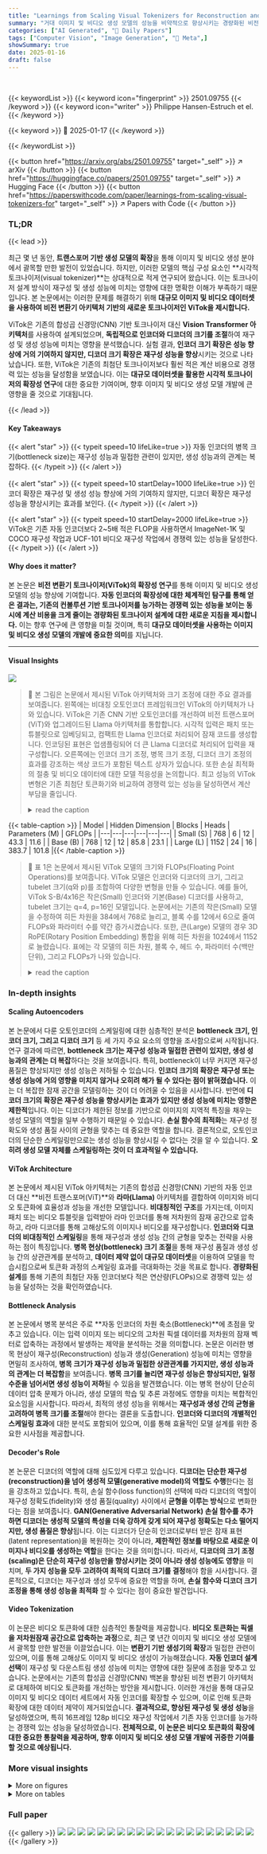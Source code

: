 ```yaml
---
title: "Learnings from Scaling Visual Tokenizers for Reconstruction and Generation"
summary: "거대 이미지 및 비디오 생성 모델의 성능을 비약적으로 향상시키는 경량화된 비전 변환기 토크나이저 ViTok!"
categories: ["AI Generated", "🤗 Daily Papers"]
tags: ["Computer Vision", "Image Generation", "🏢 Meta",]
showSummary: true
date: 2025-01-16
draft: false
---
```


<br>

{{< keywordList >}}
{{< keyword icon="fingerprint" >}} 2501.09755 {{< /keyword >}}
{{< keyword icon="writer" >}} Philippe Hansen-Estruch et el. {{< /keyword >}}
 
{{< keyword >}} 🤗 2025-01-17 {{< /keyword >}}
 
{{< /keywordList >}}

{{< button href="https://arxiv.org/abs/2501.09755" target="_self" >}}
↗ arXiv
{{< /button >}}
{{< button href="https://huggingface.co/papers/2501.09755" target="_self" >}}
↗ Hugging Face
{{< /button >}}
{{< button href="https://paperswithcode.com/paper/learnings-from-scaling-visual-tokenizers-for" target="_self" >}}
↗ Papers with Code
{{< /button >}}




### TL;DR


{{< lead >}}

최근 몇 년 동안, **트랜스포머 기반 생성 모델의 확장**을 통해 이미지 및 비디오 생성 분야에서 괄목할 만한 발전이 있었습니다. 하지만, 이러한 모델의 핵심 구성 요소인 **시각적 토크나이저(visual tokenizer)**는 상대적으로 적게 연구되어 왔습니다. 이는 토크나이저 설계 방식이 재구성 및 생성 성능에 미치는 영향에 대한 명확한 이해가 부족하기 때문입니다. 본 논문에서는 이러한 문제를 해결하기 위해 **대규모 이미지 및 비디오 데이터셋을 사용하여 비전 변환기 아키텍처 기반의 새로운 토크나이저인 ViTok을 제시합니다.**



ViTok은 기존의 합성곱 신경망(CNN) 기반 토크나이저 대신 **Vision Transformer 아키텍처**를 사용하여 설계되었으며, **독립적으로 인코더와 디코더의 크기를 조절**하여 재구성 및 생성 성능에 미치는 영향을 분석했습니다.  실험 결과, **인코더 크기 확장은 성능 향상에 거의 기여하지 않지만, 디코더 크기 확장은 재구성 성능을 향상**시키는 것으로 나타났습니다. 또한, ViTok은 기존의 최첨단 토크나이저보다 훨씬 적은 계산 비용으로 경쟁력 있는 성능을 달성함을 보였습니다. 이는 **대규모 데이터셋을 활용한 시각적 토크나이저의 확장성 연구**에 대한 중요한 기여이며, 향후 이미지 및 비디오 생성 모델 개발에 큰 영향을 줄 것으로 기대됩니다.

{{< /lead >}}


#### Key Takeaways

{{< alert "star" >}}
{{< typeit speed=10 lifeLike=true >}} 자동 인코더의 병목 크기(bottleneck size)는 재구성 성능과 밀접한 관련이 있지만, 생성 성능과의 관계는 복잡하다. {{< /typeit >}}
{{< /alert >}}

{{< alert "star" >}}
{{< typeit speed=10 startDelay=1000 lifeLike=true >}} 인코더 확장은 재구성 및 생성 성능 향상에 거의 기여하지 않지만, 디코더 확장은 재구성 성능을 향상시키는 효과를 보인다. {{< /typeit >}}
{{< /alert >}}

{{< alert "star" >}}
{{< typeit speed=10 startDelay=2000 lifeLike=true >}} ViTok은 기존 자동 인코더보다 2~5배 적은 FLOP을 사용하면서 ImageNet-1K 및 COCO 재구성 작업과 UCF-101 비디오 재구성 작업에서 경쟁력 있는 성능을 달성한다. {{< /typeit >}}
{{< /alert >}}

#### Why does it matter?
본 논문은 **비전 변환기 토크나이저(ViTok)의 확장성 연구**를 통해 이미지 및 비디오 생성 모델의 성능 향상에 기여합니다.  **자동 인코더의 확장성에 대한 체계적인 탐구를 통해 얻은 결과는, 기존의 컨볼루션 기반 토크나이저를 능가하는 경쟁력 있는 성능을 보이는 동시에 계산 비용을 크게 줄이는 경량화된 토크나이저 설계에 대한 새로운 지침을 제시합니다.** 이는 향후 연구에 큰 영향을 미칠 것이며, 특히 **대규모 데이터셋을 사용하는 이미지 및 비디오 생성 모델의 개발에 중요한 의미**를 지닙니다.

------
#### Visual Insights



![](https://arxiv.org/html/2501.09755/x1.png)

> 🔼 본 그림은 논문에서 제시된 ViTok 아키텍처와 크기 조정에 대한 주요 결과를 보여줍니다. 왼쪽에는 비대칭 오토인코더 프레임워크인 ViTok의 아키텍처가 나와 있습니다. ViTok은 기존 CNN 기반 오토인코더를 개선하여 비전 트랜스포머(ViT)와 업그레이드된 Llama 아키텍처를 통합합니다. 시각적 입력은 패치 또는 튜블릿으로 임베딩되고, 컴팩트한 Llama 인코더로 처리되어 잠재 코드를 생성합니다. 인코딩된 표현은 업샘플링되어 더 큰 Llama 디코더로 처리되어 입력을 재구성합니다. 오른쪽에는 인코더 크기 조정, 병목 크기 조정, 디코더 크기 조정의 효과를 강조하는 색상 코드가 포함된 텍스트 상자가 있습니다. 또한 손실 최적화의 절충 및 비디오 데이터에 대한 모델 적응성을 논의합니다. 최고 성능의 ViTok 변형은 기존 최첨단 토큰화기와 비교하여 경쟁력 있는 성능을 달성하면서 계산 부담을 줄입니다.
> <details>
> <summary>read the caption</summary>
> Figure 1: Our learnings from scaling ViTok. We showcase our ViTok architecture (left) and key findings (right) from scaling auto-encoders for image and video reconstruction and generation. We enhance traditional CNN-based auto-encoders by integrating Vision Transformers (ViTs) with an upgraded Llama architecture into an asymmetric auto-encoder framework forming Vision Transformer Tokenizer or ViTok. Visual inputs are embedded as patches or tubelets, processed by a compact Llama Encoder, and bottlenecked to create a latent code. The encoded representation is then upsampled and handled by a larger Llama Decoder to reconstruct the input. Color-coded text boxes highlight the effects of scaling the encoder, adjusting the bottleneck size, and expanding the decoder. Additionally, we discuss trade-offs in loss optimization and the model’s adaptability to video data. Our best performing ViTok variant achieves competitive performance with prior state-of-the-art tokenizers while reducing computational burden.
> </details>





{{< table-caption >}}
| Model | Hidden Dimension | Blocks | Heads | Parameters (M) | GFLOPs |
|---|---|---|---|---|---| 
| Small (S) | 768 | 6 | 12 | 43.3 | 11.6 |
| Base (B) | 768 | 12 | 12 | 85.8 | 23.1 |
| Large (L) | 1152 | 24 | 16 | 383.7 | 101.8 |{{< /table-caption >}}

> 🔼 표 1은 논문에서 제시된 ViTok 모델의 크기와 FLOPs(Floating Point Operations)를 보여줍니다. ViTok 모델은 인코더와 디코더의 크기, 그리고 tubelet 크기(q와 p)를 조합하여 다양한 변형을 만들 수 있습니다. 예를 들어, ViTok S-B/4x16은 작은(Small) 인코더와 기본(Base) 디코더를 사용하고, tubelet 크기는 q=4, p=16인 모델입니다. 논문에서는 기존의 작은(Small) 모델을 수정하여 히든 차원을 384에서 768로 늘리고, 블록 수를 12에서 6으로 줄여 FLOPs와 파라미터 수를 약간 증가시켰습니다. 또한, 큰(Large) 모델의 경우 3D RoPE(Rotary Position Embedding) 통합을 위해 히든 차원을 1024에서 1152로 늘렸습니다.  표에는 각 모델의 히든 차원, 블록 수, 헤드 수, 파라미터 수(백만 단위), 그리고 FLOPs가 나와 있습니다.
> <details>
> <summary>read the caption</summary>
> Table 1: Model Sizes and FLOPs for ViTok. We describe ViTok variants by specifying the encoder and decoder sizes separately, along with the tubelet sizes. For example, ViTok S-B/4x16 refers to a model with an encoder of size Small (S) and a decoder of size Base (B), using tubelet size q=4𝑞4q=4italic_q = 4 and p=16𝑝16p=16italic_p = 16. We modified the traditional Small (S) model by increasing its hidden dimension from 384 to 768 and reducing the number of blocks from 12 to 6 to increase flops and parameters slightly. Additionally, for the Large (L) model, we increased the hidden dimension to 1152 from 1024 to ensure divisibility by 3 for 3D RoPE integration.
> </details>





### In-depth insights


#### Scaling Autoencoders
본 논문에서 다룬 오토인코더의 스케일링에 대한 심층적인 분석은 **bottleneck 크기, 인코더 크기, 그리고 디코더 크기** 등 세 가지 주요 요소의 영향을 조사함으로써 시작됩니다. 연구 결과에 따르면, **bottleneck 크기는 재구성 성능과 밀접한 관련이 있지만, 생성 성능과의 관계는 더 복잡**하다는 것을 보여줍니다. 특히, bottleneck이 너무 커지면 재구성 품질은 향상되지만 생성 성능은 저하될 수 있습니다. **인코더 크기의 확장은 재구성 또는 생성 성능에 거의 영향을 미치지 않거나 오히려 해가 될 수 있다는 점이 밝혀졌습니다.** 이는 더 복잡한 잠재 공간을 모델링하는 것이 더 어려울 수 있음을 시사합니다. 반면에 **디코더 크기의 확장은 재구성 성능을 향상시키는 효과가 있지만 생성 성능에 미치는 영향은 제한적**입니다. 이는 디코더가 제한된 정보를 기반으로 이미지의 지역적 특징을 채우는 생성 모델의 역할을 일부 수행하기 때문일 수 있습니다.  **손실 함수의 최적화**는 재구성 정확도와 생성 품질 사이의 균형을 맞추는 데 중요한 역할을 합니다.  결론적으로, 오토인코더의 단순한 스케일링만으로는 생성 성능을 향상시킬 수 없다는 것을 알 수 있습니다. **오히려 생성 모델 자체를 스케일링하는 것이 더 효과적일 수 있습니다.**

#### ViTok Architecture
본 논문에서 제시된 ViTok 아키텍처는 기존의 합성곱 신경망(CNN) 기반의 자동 인코더 대신 **비전 트랜스포머(ViT)**와 **라마(Llama)** 아키텍처를 결합하여 이미지와 비디오 토큰화에 효율성과 성능을 개선한 모델입니다.  **비대칭적인 구조**를 가지는데, 이미지 패치 또는 비디오 튜블릿을 입력받아 라마 인코더를 통해 저차원의 잠재 공간으로 압축하고, 라마 디코더를 통해 고해상도의 이미지나 비디오를 재구성합니다.  **인코더와 디코더의 비대칭적인 스케일링**을 통해 재구성과 생성 성능 간의 균형을 맞추는 전략을 사용하는 점이 특징입니다.  **병목 현상(bottleneck) 크기 조절**을 통해 재구성 품질과 생성 성능 간의 상관관계를 분석하고,  **데이터 제약 없이 대규모 데이터셋**을 이용하여 모델을 학습시킴으로써 토큰화 과정의 스케일링 효과를 극대화하는 것을 목표로 합니다.  **경량화된 설계**를 통해 기존의 최첨단 자동 인코더보다 적은 연산량(FLOPs)으로 경쟁력 있는 성능을 달성하는 것을 확인하였습니다.

#### Bottleneck Analysis
본 논문에서 병목 분석은 주로 **자동 인코더의 차원 축소(Bottleneck)**에 초점을 맞추고 있습니다.  이는 입력 이미지 또는 비디오의 고차원 픽셀 데이터를 저차원의 잠재 벡터로 압축하는 과정에서 발생하는 제약을 분석하는 것을 의미합니다.  논문은 이러한 병목 현상이 재구성(Reconstruction) 성능과 생성(Generation) 성능에 미치는 영향을 면밀히 조사하여, **병목 크기가 재구성 성능과 밀접한 상관관계를 가지지만, 생성 성능과의 관계는 더 복잡함**을 보여줍니다.  **병목 크기를 늘리면 재구성 성능은 향상되지만,  일정 수준을 넘어서면 생성 성능이 저하**될 수 있음을 발견했습니다. 이는 병목 현상이 단순히 데이터 압축 문제가 아니라, 생성 모델의 학습 및 추론 과정에도 영향을 미치는 복합적인 요소임을 시사합니다. 따라서, 최적의 생성 성능을 위해서는 **재구성과 생성 간의 균형을 고려하여 병목 크기를 조절**해야 한다는 결론을 도출합니다.  **인코더와 디코더의 개별적인 스케일링 효과**에 대한 분석도 포함되어 있으며, 이를 통해 효율적인 모델 설계를 위한 중요한 시사점을 제공합니다.

#### Decoder's Role
본 논문은 디코더의 역할에 대해 심도있게 다루고 있습니다. **디코더는 단순한 재구성(reconstruction)을 넘어 생성적 모델(generative model)의 역할도 수행**한다는 점을 강조하고 있습니다. 특히, 손실 함수(loss function)의 선택에 따라 디코더의 역할이 재구성 정확도(fidelity)와 생성 품질(quality) 사이에서 **균형을 이루는 방식**으로 변화한다는 점을 보여줍니다.  **GAN(Generative Adversarial Network) 손실 함수를 추가하면 디코더는 생성적 모델의 특성을 더욱 강하게 갖게 되어 재구성 정확도는 다소 떨어지지만, 생성 품질은 향상**됩니다. 이는 디코더가 단순히 인코더로부터 받은 잠재 표현(latent representation)을 복원하는 것이 아니라,  **제한적인 정보를 바탕으로 새로운 이미지나 비디오를 생성하는 역할**을 한다는 것을 의미합니다.  따라서, **디코더의 크기 조정(scaling)은 단순히 재구성 성능만을 향상시키는 것이 아니라 생성 성능에도 영향**을 미치며,  **두 가지 성능을 모두 고려하여 최적의 디코더 크기를 결정**해야 함을 시사합니다.  결론적으로, 디코더는 재구성과 생성 모두에 중요한 역할을 하며, **손실 함수와 디코더 크기 조정을 통해 생성 성능을 최적화** 할 수 있다는 점이 중요한 발견입니다.

#### Video Tokenization
이 논문은 비디오 토큰화에 대한 심층적인 통찰력을 제공합니다. **비디오 토큰화는 픽셀을 저차원잠재 공간으로 압축하는 과정**으로, 최근 몇 년간 이미지 및 비디오 생성 모델에서 괄목할 만한 발전을 이끌었습니다. 이는 **변환기 기반 생성기의 확장**과 밀접한 관련이 있으며, 이를 통해 고해상도 이미지 및 비디오 생성이 가능해졌습니다.  **자동 인코더 설계 선택**이 재구성 및 다운스트림 생성 성능에 미치는 영향에 대한 질문에 초점을 맞추고 있습니다.  논문에서는 기존의 합성곱 신경망(CNN) 백본을 향상된 비전 변환기 아키텍처로 대체하여 비디오 토큰화를 개선하는 방안을 제시합니다. 이러한 개선을 통해 대규모 이미지 및 비디오 데이터 세트에서 자동 인코더를 확장할 수 있으며, 이로 인해 토큰화 확장에 대한 데이터 제약이 제거되었습니다.  **결과적으로, 향상된 재구성 및 생성 성능**을 달성하였으며, 특히 16프레임 128p 비디오 재구성 작업에서 기존 자동 인코더를 능가하는 경쟁력 있는 성능을 달성하였습니다.  **전체적으로, 이 논문은 비디오 토큰화의 확장에 대한 중요한 통찰력을 제공하며, 향후 이미지 및 비디오 생성 모델 개발에 귀중한 기여를 할 것으로 예상됩니다.**


### More visual insights

<details>
<summary>More on figures
</summary>


![](https://arxiv.org/html/2501.09755/x10.png)

> 🔼 본 그림은 256픽셀 해상도 이미지의 재구성 작업에서 총 부동 소수점 연산 수(E)의 영향을 조사한 실험 결과를 보여줍니다. ViTok S-B 모델을 사용하여 패치 크기(p)와 채널 수(c)를 다양하게 조합하여 E 값을 변화시키면서, 재구성 성능 평가 지표인 FID, IS, SSIM, PSNR의 변화를 측정했습니다. 실험 결과, E의 로그 값과 재구성 성능 지표들의 로그 값 사이에 강한 상관관계가 있음을 보여줍니다.  이는 오토인코더가 사용하는 FLOPs의 수와는 무관하게, E가 재구성 성능의 주요 병목 현상임을 시사합니다. 또한, ImageNet-1K와 COCO 데이터셋 모두에서 유사한 경향이 관찰되어, 이러한 패턴이 데이터셋 종류와 무관하게 일관됨을 확인했습니다.
> <details>
> <summary>read the caption</summary>
> Figure 2: 256p image reconstruction sweep over floating points E𝐸Eitalic_E. We evaluate ViTok S-B trained with stage 1 (Section 2.3) using combinations of patch sizes p∈8,16,32𝑝81632p\in{8,16,32}italic_p ∈ 8 , 16 , 32 and channel widths c∈4,8,16,32,64𝑐48163264c\in{4,8,16,32,64}italic_c ∈ 4 , 8 , 16 , 32 , 64 to investigate how the total floating points E=2562p2⋅c𝐸⋅superscript2562superscript𝑝2𝑐E=\frac{256^{2}}{p^{2}}\cdot citalic_E = divide start_ARG 256 start_POSTSUPERSCRIPT 2 end_POSTSUPERSCRIPT end_ARG start_ARG italic_p start_POSTSUPERSCRIPT 2 end_POSTSUPERSCRIPT end_ARG ⋅ italic_c influences FID, IS, SSIM, and PSNR in reconstruction tasks. Our findings reveal a strong correlation between log⁡(E)𝐸\log(E)roman_log ( italic_E ) and log⁡(rFID)rFID\log(\text{rFID})roman_log ( rFID ), log⁡(E)𝐸\log(E)roman_log ( italic_E ) and rIS, log⁡(E)𝐸\log(E)roman_log ( italic_E ) and rSSIM, as well as log⁡(E)𝐸\log(E)roman_log ( italic_E ) and rPSNR, independent of the number of FLOPs utilized by the auto-encoder. This indicates that E𝐸Eitalic_E is the primary bottleneck for reconstruction, irrespective of the code shape or FLOPs expended. Additionally, similar trends are observed across the ImageNet-1K and COCO datasets, indicating that these patterns are consistent regardless of the dataset used.
> </details>



![](https://arxiv.org/html/2501.09755/x11.png)

> 🔼 그림 3은 ViTok S-B/16 모델을 사용하여 채널 크기(c)를 64, 32, 16, 8, 4로 조절함으로써 얻은, 다양한 부동소수점 E 값에 따른 256p 이미지 재구성 시각화를 보여줍니다. 각 행은 채널 크기가 다른 이미지를 보여주며, E 값이 감소함에 따라 고주파수 디테일이 줄어들고 작은 색상과 미세한 디테일이 점차 사라지는 것을 보여줍니다. E가 4096보다 작으면 질감이 섞이고 디테일 손실이 상당히 발생합니다.  즉, E 값(잠재 공간의 차원)이 클수록 더욱 정교하고 세밀한 이미지 재구성이 가능하지만, E 값이 너무 작으면 이미지의 중요한 디테일이 손실되어 재구성 품질이 저하되는 것을 보여줍니다.
> <details>
> <summary>read the caption</summary>
> Figure 3:  256p image reconstruction visualization over floating points E𝐸Eitalic_E. Example reconstructions for varying the number of floating points E𝐸Eitalic_E values on ViTok S-B/16, achieved by adjusting the channel size c=64,32,16,8,4𝑐64321684c={64,32,16,8,4}italic_c = 64 , 32 , 16 , 8 , 4 for each image across the row. As E𝐸Eitalic_E decreases, high-frequency details diminish, with small colors and fine details gradually lost. When E<4096𝐸4096E<4096italic_E < 4096, textures merge, and significant detail loss becomes apparent.
> </details>



![](https://arxiv.org/html/2501.09755/x12.png)

> 🔼 그림 4는 512픽셀 해상도 이미지에 대한 재구성 성능을 보여줍니다.  ViTok S-B 모델을 사용하여 패치 크기(p)를 8, 16, 32로 다양하게 변경하면서 채널 너비(c)는 16으로 고정하고 실험하였습니다.  총 부동 소수점 연산 횟수(E)는 512²/(p²) * c 로 계산됩니다.  이 그림은 E가 FID, IS, SSIM, PSNR과 같은 재구성 지표에 미치는 영향을 분석합니다. 256픽셀 해상도 결과(그림 2)와 유사한 경향을 보이지만, 512픽셀 해상도에서 256픽셀 해상도와 동일한 rPSNR/rSSIM을 달성하려면 E 값이 4배 필요하다는 것을 보여줍니다. 즉, 성능을 유지하려면 픽셀 대비 채널 비율을 고정해야 함을 시사합니다.
> <details>
> <summary>read the caption</summary>
> Figure 4: 512p Image reconstruction over E𝐸Eitalic_E. We evaluate ViTok S-B trained with stage 1 (Section 2.3) across all combinations of patch sizes p∈8,16,32𝑝81632p\in{8,16,32}italic_p ∈ 8 , 16 , 32 and a fixed channel width c=16𝑐16c=16italic_c = 16, analyzing how the total floating-point operations, calculated as E=5122p2⋅c𝐸⋅superscript5122superscript𝑝2𝑐E=\frac{512^{2}}{p^{2}}\cdot citalic_E = divide start_ARG 512 start_POSTSUPERSCRIPT 2 end_POSTSUPERSCRIPT end_ARG start_ARG italic_p start_POSTSUPERSCRIPT 2 end_POSTSUPERSCRIPT end_ARG ⋅ italic_c, influence reconstruction metrics such as FID, IS, SSIM, and PSNR. E𝐸Eitalic_E shows trends similar to 256p results (Figure 2). However, achieving comparable rPSNR/rSSIM to 256p requires 4×E4𝐸4\times E4 × italic_E for 512p reconstruction, which indicates that compression ratio of pixels to channels should be fixed to maintain performance.
> </details>



![](https://arxiv.org/html/2501.09755/extracted/6134830/gen_viz_processed/cfg_main_256p.png)

> 🔼 그림 5는 다양한 크기의 잠재 코드(E)를 사용하여 이미지 생성 성능을 평가한 결과를 보여줍니다. 그림 2에서 사용된 토크나이저를 DiT 모델에 적용하여 CFG(classifier-free guidance) 비율 1.5와 3.0에 대한 결과를 각각 왼쪽과 오른쪽에 나타냈습니다. log(E)와 생성 성능 간에는 강한 선형 상관관계가 없음을 보여줍니다. 대신, 각 패치 크기(p)에 대해 최적의 E 값이 존재하는 2차 함수 형태의 경향이 나타났습니다. 즉, E와 채널 수(c) 간의 복잡한 상호작용이 있음을 의미합니다. 따라서 재구성 품질과 생성 성능 간의 균형을 맞추려면 두 매개변수(E와 c)를 모두 최적화해야 함을 시사합니다.
> <details>
> <summary>read the caption</summary>
> Figure 5: 256p image generation over E𝐸Eitalic_E. We evaluate each tokenizer from Figure 2 on DiT following Section 2.3. Results for CFG scales of 1.5 and 3.0 are on the left two and right two plots respectively. Our results show no strong linear correlation between log⁡(E)𝐸\log(E)roman_log ( italic_E ) and generation performance. Instead, a second-order trend reveals an optimal E𝐸Eitalic_E for each patch size p𝑝pitalic_p, indicating a complex interplay between E𝐸Eitalic_E and c𝑐citalic_c. This highlights the necessity of optimizing both parameters to balance reconstruction quality with generative capabilities.
> </details>



![](https://arxiv.org/html/2501.09755/extracted/6134830/gen_viz_processed/cfg_main_512p.png)

> 🔼 그림 6은 256p 이미지 재구성에 대한 인코더 크기 조정 결과를 보여줍니다.  고정된 패치 크기(p=16), 채널 수(c=16), 토큰 수(L=256), 총 부동 소수점 수(E=4096)를 유지한 채, 인코더 크기를 S-S, B-S, S-B, B-B, B-L, L-L 로 변경하면서 실험을 진행했습니다.  실험 결과, 인코더 크기와 재구성 성능 간에는 상관관계가 없음을 확인했습니다. 즉, 인코더 크기를 키운다고 해서 재구성 성능이 향상되지 않았다는 의미입니다. 이는 시각적 인코딩에 많은 계산이 필요하지 않다는 것을 시사합니다.
> <details>
> <summary>read the caption</summary>
> Figure 6: Encoder scaling on 256p image reconstruction. We evaluate reconstruction metrics of ViTok trained with stage 1 (Section 2.3) over model sizes S-S, B-S, S-B, B-B, B-L, L-L with fixed p=16,c=16,L=256,E=4096formulae-sequence𝑝16formulae-sequence𝑐16formulae-sequence𝐿256𝐸4096p=16,c=16,L=256,E=4096italic_p = 16 , italic_c = 16 , italic_L = 256 , italic_E = 4096. There is no correlation between encoder size and reconstruction performance indicating that scaling the encoder is unhelpful in improving reconstruction capabilities. This argues that visual encoding does not require much computation.
> </details>



![](https://arxiv.org/html/2501.09755/extracted/6134830/figs/gen_figure_videos_1024.png)

> 🔼 그림 7은 256p 이미지 재구성에 대한 디코더 크기 조정 결과를 보여줍니다. 그림 6의 결과를 바탕으로, 다양한 디코더 크기(S, B, L)에 따른 재구성 성능을 비교 분석했습니다. 분석 결과, 디코더 크기와 재구성 성능 간에는 강한 상관관계가 있음을 확인했습니다. 즉, 디코더 크기를 키울수록 재구성 성능이 향상됩니다. 하지만, 디코더 크기를 Base에서 Large로 증가시키는 것보다 E를 4096에서 8192로 두 배 증가시키는 것이 재구성 성능 향상에 더 효과적임을 보여줍니다.
> <details>
> <summary>read the caption</summary>
> Figure 7: Decoder scaling on 256p image reconstruction. Using the results from Figure 6, we plot various decoder sizes (S, B, L) over reconstruction performance. There is a strong correlation between decoder size and reconstruction performance, which indicates scaling the decoder improves reconstruction. Although, increasing the decoder size from Base to Large does not provide the same boost of performance as doubling E𝐸Eitalic_E to 8192819281928192 from 4096409640964096.
> </details>



![](https://arxiv.org/html/2501.09755/extracted/6134830/figs/gen_figures_videos_512.png)

> 🔼 그림 8은 256p 이미지 생성에 대한 인코더 크기 조정 결과를 보여줍니다. 그림 6의 각 토크나이저를 섹션 2.3에 따라 DiT에서 평가하고, 인코더 크기에 따른 생성 지표 결과를 CFG 배율 1.5와 3.0에 대해 각각 왼쪽 두 그래프와 오른쪽 두 그래프에 표시합니다. 인코더 크기가 커질수록 성능이 다소 저하되는 약한 음의 상관관계가 나타나며, 인코더 크기 증가는 훈련 속도 저하로 이어집니다.
> <details>
> <summary>read the caption</summary>
> Figure 8: Encoder scaling on 256p image generation. We evaluate each tokenizer from Figure 6 on DiT following Section 2.3. We plot encoder size over generation metric results for CFG scales of 1.5 and 3.0 on the left two and right two plots respectively. There is a weak negative correlation between encoder size and final performance indicating that scaling the encoder is harmful for generation results. This is coupled by the fact that increased encoder sizes make training slower due to increased computational overhead.
> </details>



![](https://arxiv.org/html/2501.09755/extracted/6134830/figs/gen_figures_videos_256.png)

> 🔼 그림 9는 256픽셀 이미지 생성에 대한 디코더 크기 조정 결과를 보여줍니다. 그림 6의 결과를 바탕으로, 다양한 디코더 크기(S, B, L)에 따른 생성 성능을 보여줍니다. CFG 배율 1.5와 3.0에 대한 생성 지표 결과를 왼쪽 두 그래프와 오른쪽 두 그래프에 각각 표시했습니다. 재구성과 달리, 디코더 크기와 생성 성능 간에는 명확한 상관관계가 없습니다. 이는 디코더 크기 조정이 자동 인코딩에 미치는 영향이 미미함을 시사합니다.
> <details>
> <summary>read the caption</summary>
> Figure 9: Decoder scaling on 256p image generation. Using the results from Figure 6, we plot various decoder sizes (S, B, L) over generation performance. We plot decoder size over generation metric results for CFG scales of 1.5 and 3.0 on the left two and right two plots respectively. Unlike reconstruction, there is no clear correlation between decoder size and generation performance. This indicates that scaling the decoder has minimal benefits overall for auto-encoding.
> </details>



</details>




<details>
<summary>More on tables
</summary>


{{< table-caption >}}
| Ground Truth | 16384 | 8192 | 4096 | 2048 | 1024 |
|---|---|---|---|---|---|---|
| ![Refer to caption](https://arxiv.org/html/2501.09755/extracted/6134830/recon_processed/0_truth.png) | ![Refer to caption](https://arxiv.org/html/2501.09755/extracted/6134830/recon_processed/0_cw64.png) | ![Refer to caption](https://arxiv.org/html/2501.09755/extracted/6134830/recon_processed/0_cw32.png) | ![Refer to caption](https://arxiv.org/html/2501.09755/extracted/6134830/recon_processed/0_cw16.png) | ![Refer to caption](https://arxiv.org/html/2501.09755/extracted/6134830/recon_processed/0_cw8.png) | ![Refer to caption](https://arxiv.org/html/2501.09755/extracted/6134830/recon_processed/0_cw4.png) |
| ![Refer to caption](https://arxiv.org/html/2501.09755/extracted/6134830/recon_processed/2_truth.png) | ![Refer to caption](https://arxiv.org/html/2501.09755/extracted/6134830/recon_processed/2_cw64.png) | ![Refer to caption](https://arxiv.org/html/2501.09755/extracted/6134830/recon_processed/2_cw32.png) | ![Refer to caption](https://arxiv.org/html/2501.09755/extracted/6134830/recon_processed/2_cw16.png) | ![Refer to caption](https://arxiv.org/html/2501.09755/extracted/6134830/recon_processed/2_cw8.png) | ![Refer to caption](https://arxiv.org/html/2501.09755/extracted/6134830/recon_processed/2_cw4.png) |
| ![Refer to caption](https://arxiv.org/html/2501.09755/extracted/6134830/recon_processed/3_truth.png) | ![Refer to caption](https://arxiv.org/html/2501.09755/extracted/6134830/recon_processed/3_cw64.png) | ![Refer to caption](https://arxiv.org/html/2501.09755/extracted/6134830/recon_processed/3_cw32.png) | ![Refer to caption](https://arxiv.org/html/2501.09755/extracted/6134830/recon_processed/3_cw16.png) | ![Refer to caption](https://arxiv.org/html/2501.09755/extracted/6134830/recon_processed/3_cw8.png) | ![Refer to caption](https://arxiv.org/html/2501.09755/extracted/6134830/recon_processed/3_cw4.png) |{{< /table-caption >}}
> 🔼 표 2는 다양한 정밀도(float32 및 bfloat16)를 사용하여 훈련된 ViTok S-B/16 모델의 256p 이미지 재구성 성능을 비교 분석한 표입니다. 그림 2와 동일한 방식으로 훈련된 모델의 성능을 비교하여, E 값(잠재 공간의 총 부동소수점 수)이 재구성 성능에 영향을 미치는 반면, 정밀도 변화는 영향을 미치지 않음을 보여줍니다.  즉, 높은 정밀도를 사용해도 E 값의 변화 없이 성능 향상은 제한적임을 의미합니다.
> <details>
> <summary>read the caption</summary>
> Table 2: Precision comparison for E𝐸Eitalic_E. We train ViTok S-B/16 with full float32 precision and bfloat16 autocasting on 256p images in same fashion as Figure 2. The performance is close indicating that E𝐸Eitalic_E isn’t effected by changing precision.
> </details>

{{< table-caption >}}
| Precision | rFID | rIS | rSSIM | rPSNR |
|---|---|---|---|---|
| BFloat16 | 1.63 | 194 | 0.79 | 26.1 |
| Float32 | 1.62 | 194 | 0.80 | 26.1 |{{< /table-caption >}}
> 🔼 표 3은 256픽셀 해상도의 이미지 재구성 성능을 비교 분석한 표입니다.  ImageNet-1K와 COCO-2017 검증 세트에서 ViTok의 재구성 성능을 평가하고, 동등한 압축률(16배 공간 압축)을 가진 CNN 기반 토크나이저와 비교 분석했습니다.  ViTok S-B/16 토크나이저는 ImageNet-1K와 COCO 데이터 세트 모두에서 최첨단(SOTA) rFID 점수를 달성하여 다른 CNN 기반 연속 토크나이저보다 뛰어난 성능을 보였으며, FLOP(부동 소수점 연산) 사용량은 훨씬 적었습니다.  또한 ViTok은 기존 방식들과 비교하여 SSIM 및 PSNR 지표에서도 경쟁력 있는 성능을 유지했습니다. 디코더 크기를 Large로 확장하면 ViTok의 모든 재구성 수치가 향상됩니다.
> <details>
> <summary>read the caption</summary>
> Table 3: 256p image reconstruction comparison. We assess the reconstruction performance of ViTok on the 256p ImageNet-1K and COCO-2017 validation sets, benchmarking them against CNN-based tokenizers with an equivalent compression ratio (×16absent16\times 16× 16 spatial compression). Our ViTok S-B/16 tokenizer achieves state-of-the-art (SOTA) rFID scores on both ImageNet-1K and COCO datasets, outperforming other CNN-based continuous tokenizers while utilizing significantly fewer FLOPs. Furthermore, ViTok maintains competitive performance in SSIM and PSNR metrics compared to prior methods. When scaling decoder size to Large, ViTok improves all its reconstruction numbers.
> </details>

{{< table-caption >}}
| Name | Params (M) | GFLOPs | ImageNet rFID ↓ | ImageNet PSNR ↑ | ImageNet SSIM ↑ | COCO rFID ↓ | COCO PSNR ↑ | COCO SSIM ↑ |
|---|---|---|---|---|---|---|---|---|
| SD-VAE | 59.3 | 162.2 | 0.78 | 25.08 | 0.705 | 4.63 | 24.82 | 0.720 |
| SDXL-VAE | - | - | 0.68 | 26.04 | **0.834** | 4.07 | 25.76 | **0.845** |
| OAI | - | - | 0.81 | 24.43 | 0.786 | 4.59 | 24.19 | 0.800 |
| Cosmos-CI | - | - | 2.02 | **31.74** | 0.700 | 5.6 | **31.74** | 0.703 |
| ViTok S-B/16 | 129.0 | 34.8 | 0.50 | 24.36 | 0.747 | 3.94 | 24.45 | 0.759 |
| ViTok S-L/16 | 426.8 | 113.4 | **0.46** | 24.74 | 0.758 | **3.87** | 24.82 | 0.771 |{{< /table-caption >}}
> 🔼 표 4는 512p 해상도의 이미지 재구성 성능을 비교 분석한 표입니다. 최고 성능을 보이는 ViTok 토크나이저를 ImageNet-1K 및 COCO-2017 검증 세트에 대해 평가하고, 공간 압축률이 동일한 CNN 기반 토크나이저와 비교 분석했습니다. ViTok S-B/16 토크나이저는 모든 지표에서 최첨단(SOTA) 결과를 유지하면서 계산 비용을 크게 줄였습니다.
> <details>
> <summary>read the caption</summary>
> Table 4: 512p image reconstruction comparison. We assess the reconstruction performance of our top-performing tokenizers on the 512p ImageNet-1K and COCO-2017 validation sets, benchmarking them against a CNN-based tokenizer with an equivalent compression ratio (×16absent16\times 16× 16 spatial compression). Our ViTok S-B/16 tokenizer maintains state-of-the-art (SOTA) results across all metrics, while maintaining computational significantly reducing flops.
> </details>

{{< table-caption >}}
| Name | Params(M) | GFLOPs | ImageNet rFID↓ | ImageNet PSNR↑ | ImageNet SSIM↑ | COCO rFID↓ | COCO PSNR↑ | COCO SSIM↑ |
|---|---|---|---|---|---|---|---|---|
| SD-VAE | 59.3 | 653.8 | 0.19 | - | - | - | - | - |
| ViTok S-B/16 | 129.0 | 160.8 | **0.18** | 26.72 | 0.803 | **2.00** | 26.14 | 0.790 |{{< /table-caption >}}
> 🔼 표 5는 128p 비디오 재구성 결과를 보여줍니다.  UCF-101 데이터셋의 11,000개 영상을 사용하여 ViTok의 세 가지 변형 모델 (S-B/4x8, S-B/8x8, S-B/4x16)의 성능을 평가했습니다.  각 모델은 비디오 프레임 크기 16x128x128에 대해 서로 다른 압축률을 적용했습니다.  ViTok S-B/4x8 모델은 rFVD(Fréchet Video Distance) 및 다양한 압축 통계 지표에서 최첨단(SOTA) 성능을 달성했습니다.  S-B/8x8과 S-B/4x16 모델 또한 경쟁력 있는 재구성 결과를 보여주었습니다.  ViTok은 기존의 트랜스포머 기반 방법들에 비해 필요한 FLOPs(연산량)을 줄였습니다.
> <details>
> <summary>read the caption</summary>
> Table 5: 128p Video Reconstruction. We evaluate S-B/4x8, S-B/8x8, and S-B/4x16 on video reconstruction for 16×\times×128×\times×128 video on UCF-101 11k train set. ViTok S-B/4x8 achieves SOTA performance in rFVD and various compression statistics. ViTok S-B/8x8 and ViTok S-B/4x16 also provide competitive reconstruction numbers for the compression rate performed. ViTok also reduces the total FLOPs required from prior transformer based methods.
> </details>

{{< table-caption >}}
| Method | Params(M) | GFLOPs | # Tokens | rFID↓ | rFVD↓ | PSNR↑ | SSIM↑ |
|---|---|---|---|---|---|---|---| 
| TATS | 32 | Unk | 2048 | - | 162 | - | - |
| MAGViT | 158 | Unk | 1280 | - | 25 | 22.0 | .701 |
| MAGViTv2 | 158 | Unk | 1280 | - | 16.12 | - | - |
| LARP-L-Long | 174 | 505.3 | 1024 | - | 20 | - | - |
| ViTok S-B/4x8 | 129 | 160.8 | 1024 | 2.13 | 8.04 | 30.11 | 0.923 |
| ViTok S-B/8x8 | 129 | 73.2 | 512 | 2.78 | 20.05 | 28.55 | 0.898 |
| ViTok S-B/4x16 | 129 | 34.8 | 256 | 4.46 | 53.98 | 26.26 | 0.850 |{{< /table-caption >}}
> 🔼 표 6은 ImageNet-1K 데이터셋에서 256p 및 512p 해상도로 수행된 조건부 이미지 생성 작업에 대한 결과를 보여줍니다.  기존의 연속 확산 생성 모델(예: SD-VAE + DiT)과 비교하여 ViTok의 성능을 평가했습니다.  결과는 256p와 512p 해상도 모두에서 ViTok의 성능이 기존 모델들과 경쟁력이 있음을 보여줍니다.
> <details>
> <summary>read the caption</summary>
> Table 6: Class Conditional Image Generation Results. We evaluate our tokenizers on class-conditional generation at resolutions of 256p and 512p on the ImageNet-1K dataset compared to prior methods. ViTok performance is competitive with prior continuous diffusion geneation methods like SD-VAE + DiT for both 256p and 512p generation.
> </details>

{{< table-caption >}}
| Tokenizer | Generator | Params (M) | 256p Generation gFID↓ | 256p Generation gIS↑ | 512p Generation gFID↓ | 512p Generation gIS↑ |
|---|---|---|---|---|---|---|
| SD-VAE | LDM-4 | 400 | 3.60 | 247.7 | - | - |
| SD-VAE | DiT-XL/2 | 675 | 2.27 | 278.24 | 3.04 | 240.82 |
| Taming-VQGAN | Taming-Transformer | 1400 | 15.78 | - | - | - |
| TikTok-B | MaskGIT-ViT | 177 | 2.48 | - | 2.49 | - |
| ViTok S-B/16 | DiT-XL | 675 | 2.45 | 284.39 | 3.41 | 251.46 |{{< /table-caption >}}
> 🔼 표 7은 128p 해상도의 비디오에 대한 클래스 조건부 생성 성능을 보여줍니다.  UCF-101 데이터셋을 사용하여 다양한 토크나이저(ViTok 포함)의 성능을 비교 분석했습니다.  압축률이 비슷한 다른 방법들과 비교했을 때, ViTok S-B/4x8은 최첨단(SOTA) 성능을 달성했습니다.  더 공격적인 토크나이저 변형인 ViTok S-B/8x8 또한 기존 방법들보다 우수한 성능을 보였습니다.
> <details>
> <summary>read the caption</summary>
> Table 7: 128p class conditional video generation. We evaluate our tokenizers on class-conditional generation 16×\times×128×\times×128 on the UCF-101 dataset compared to prior methods. ViTok S-B/4x8 achieves SOTA performance when used with a comparable compression ratio with prior methods, though even our more aggressive tokenizer variant ViTok S-B/8x8 achieves SOTA results compared to prior methods.
> </details>

</details>




### Full paper

{{< gallery >}}
<img src="paper_images/1.png" class="grid-w50 md:grid-w33 xl:grid-w25" />
<img src="paper_images/2.png" class="grid-w50 md:grid-w33 xl:grid-w25" />
<img src="paper_images/3.png" class="grid-w50 md:grid-w33 xl:grid-w25" />
<img src="paper_images/4.png" class="grid-w50 md:grid-w33 xl:grid-w25" />
<img src="paper_images/5.png" class="grid-w50 md:grid-w33 xl:grid-w25" />
<img src="paper_images/6.png" class="grid-w50 md:grid-w33 xl:grid-w25" />
<img src="paper_images/7.png" class="grid-w50 md:grid-w33 xl:grid-w25" />
<img src="paper_images/8.png" class="grid-w50 md:grid-w33 xl:grid-w25" />
<img src="paper_images/9.png" class="grid-w50 md:grid-w33 xl:grid-w25" />
<img src="paper_images/10.png" class="grid-w50 md:grid-w33 xl:grid-w25" />
<img src="paper_images/11.png" class="grid-w50 md:grid-w33 xl:grid-w25" />
<img src="paper_images/12.png" class="grid-w50 md:grid-w33 xl:grid-w25" />
<img src="paper_images/13.png" class="grid-w50 md:grid-w33 xl:grid-w25" />
<img src="paper_images/14.png" class="grid-w50 md:grid-w33 xl:grid-w25" />
<img src="paper_images/15.png" class="grid-w50 md:grid-w33 xl:grid-w25" />
<img src="paper_images/16.png" class="grid-w50 md:grid-w33 xl:grid-w25" />
<img src="paper_images/17.png" class="grid-w50 md:grid-w33 xl:grid-w25" />
<img src="paper_images/18.png" class="grid-w50 md:grid-w33 xl:grid-w25" />
<img src="paper_images/19.png" class="grid-w50 md:grid-w33 xl:grid-w25" />
<img src="paper_images/20.png" class="grid-w50 md:grid-w33 xl:grid-w25" />
{{< /gallery >}}